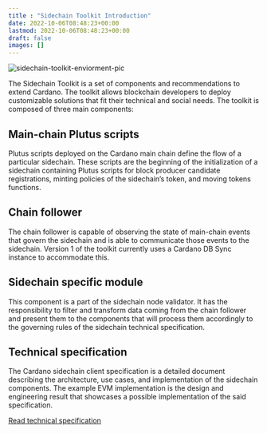 ```yaml
---
title : "Sidechain Toolkit Introduction"
date: 2022-10-06T08:48:23+00:00
lastmod: 2022-10-06T08:48:23+00:00
draft: false
images: []
---
```


![sidechain-toolkit-enviorment-pic](https://user-images.githubusercontent.com/10556209/204818497-7c27e2fb-46c3-41fd-bf60-a47b0926ad9b.png)

The Sidechain Toolkit is a set of components and recommendations to extend Cardano. The toolkit allows blockchain developers to deploy customizable solutions that fit their technical and social needs. The toolkit is composed of three main components:

Main-chain Plutus scripts
-------------------------

Plutus scripts deployed on the Cardano main chain define the flow of a particular sidechain. These scripts are the beginning of the initialization of a sidechain containing Plutus scripts for block producer candidate registrations, minting policies of the sidechain’s token, and moving tokens functions.

Chain follower
--------------

The chain follower is capable of observing the state of main-chain events that govern the sidechain and is able to communicate those events to the sidechain. Version 1 of the toolkit currently uses a Cardano DB Sync instance to accommodate this.

Sidechain specific module
-------------------------

This component is a part of the sidechain node validator. It has the responsibility to filter and transform data coming from the chain follower and present them to the components that will process them accordingly to the governing rules of the sidechain technical specification.

Technical specification
-----------------------

The Cardano sidechain client specification is a detailed document describing the architecture, use cases, and implementation of the sidechain components. The example EVM implementation is the design and engineering result that showcases a possible implementation of the said specification.

[Read technical specification](https://github.com/input-output-hk/sidechains-tooling/releases/tag/technical_spec_1.0)

